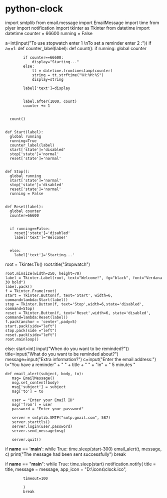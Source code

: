 # python-clock





import smtplib
from email.message import EmailMessage
import time
from plyer import notification
import tkinter as Tkinter
from datetime import datetime
counter = 66600
running = False

a=int(input("To use stopwatch enter 1 \nTo set a reminder enter 2  :"))
if a==1:
    def counter_label(label):
      def count():
        if running:
            global counter
  
           
            if counter==66600:           
                display="Starting..."
            else:
                tt = datetime.fromtimestamp(counter)
                string = tt.strftime("%H:%M:%S")
                display=string
  
            label['text']=display  
  
       
            label.after(1000, count)
            counter += 1
  
    
      count()    
  

    def Start(label):
      global running
      running=True
      counter_label(label)
      start['state']='disabled'
      stop['state']='normal'
      reset['state']='normal'
  

    def Stop():
      global running
      start['state']='normal'
      stop['state']='disabled'
      reset['state']='normal'
      running = False
  

    def Reset(label):
      global counter
      counter=66600
  
    
      if running==False:     
        reset['state']='disabled'
        label['text']='Welcome!'
  
    
      else:              
        label['text']='Starting...'
root = Tkinter.Tk()
    root.title("Stopwatch")
  

    root.minsize(width=250, height=70)
    label = Tkinter.Label(root, text="Welcome!", fg="black", font="Verdana 30 bold")
    label.pack()
    f = Tkinter.Frame(root)
    start = Tkinter.Button(f, text='Start', width=6, command=lambda:Start(label))
    stop = Tkinter.Button(f, text='Stop',width=6,state='disabled', command=Stop)
    reset = Tkinter.Button(f, text='Reset',width=6, state='disabled', command=lambda:Reset(label))
    f.pack(anchor = 'center',pady=5)
    start.pack(side="left")
    stop.pack(side ="left")
    reset.pack(side="left")
    root.mainloop()
else:
    start=int( input("When do you want to be reminded?"))
    title=input("What do you want to be reminded about?")
    message=input("Extra information?")
    c=input("Enter the email address:")
t="You have a reminder" + "  " + title + " " + "in" + " 5 minutes "
           
        

    def email_alert(subject, body, to):
       msg= EmailMessage()
       msg.set_content(body)
       msg['subject'] = subject
       msg['to'] = to
    
       user = "Enter your Email ID"
       msg['from'] = user
       password = "Enter your password"
    
       server = smtplib.SMTP("smtp.gmail.com", 587)
       server.starttls()
       server.login(user,password)
       server.send_message(msg)

       server.quit()



if __name__ == '__main__':
    while True:
        time.sleep(start-300)
        email_alert(t, message, c)
        print("The message had been sent successfully")
        break
    

    
    
if __name__ == "__main__":
    while True:
            time.sleep(start)
            notification.notify(
            title = title,
            message = message,
            app_icon = "D:\icons\clock.ico",
            
            timeout=100
            
            )
            break
